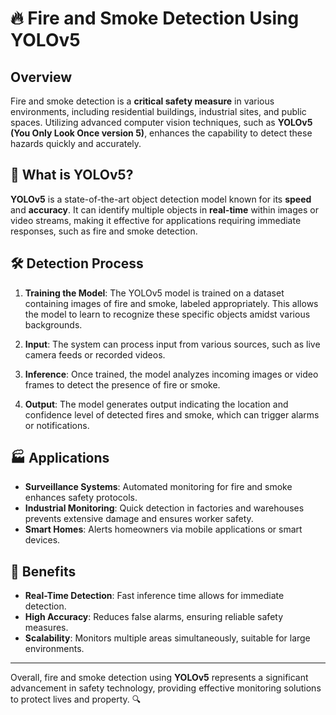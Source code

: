 # 🔥 Fire and Smoke Detection Using YOLOv5

## Overview
Fire and smoke detection is a **critical safety measure** in various environments, including residential buildings, industrial sites, and public spaces. Utilizing advanced computer vision techniques, such as **YOLOv5 (You Only Look Once version 5)**, enhances the capability to detect these hazards quickly and accurately.

## 🚀 What is YOLOv5?
**YOLOv5** is a state-of-the-art object detection model known for its **speed** and **accuracy**. It can identify multiple objects in **real-time** within images or video streams, making it effective for applications requiring immediate responses, such as fire and smoke detection.

## 🛠️ Detection Process
1. **Training the Model**: The YOLOv5 model is trained on a dataset containing images of fire and smoke, labeled appropriately. This allows the model to learn to recognize these specific objects amidst various backgrounds.

2. **Input**: The system can process input from various sources, such as live camera feeds or recorded videos.

3. **Inference**: Once trained, the model analyzes incoming images or video frames to detect the presence of fire or smoke.

4. **Output**: The model generates output indicating the location and confidence level of detected fires and smoke, which can trigger alarms or notifications.

## 🏭 Applications
- **Surveillance Systems**: Automated monitoring for fire and smoke enhances safety protocols.
- **Industrial Monitoring**: Quick detection in factories and warehouses prevents extensive damage and ensures worker safety.
- **Smart Homes**: Alerts homeowners via mobile applications or smart devices.

## 🌟 Benefits
- **Real-Time Detection**: Fast inference time allows for immediate detection.
- **High Accuracy**: Reduces false alarms, ensuring reliable safety measures.
- **Scalability**: Monitors multiple areas simultaneously, suitable for large environments.

---

Overall, fire and smoke detection using **YOLOv5** represents a significant advancement in safety technology, providing effective monitoring solutions to protect lives and property. 🔍
